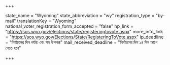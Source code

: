+++

state_name = "Wyoming"
state_abbreviation = "wy"
registration_type = "by-mail"
translationKey = "Wyoming"
national_voter_registration_form_accepted = "false"
hp_link = "https://sos.wyo.gov/elections/state/registeringtovote.aspx"
more_info_link = "https://sos.wyo.gov/Elections/State/RegisteringToVote.aspx"
ip_deadline = "নির্বাচনের দিন পর্যন্ত এবং সহ উপলব্ধ"
mail_received_deadline = "নির্বাচনের দিন ১৪ দিন আগে পেতে হবে"

+++